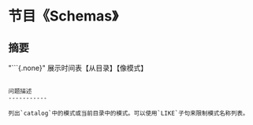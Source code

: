 节目《Schemas》
============

摘要
--------

"```{.none}"
展示时间表【从目录】【像模式】
```

问题描述
-----------

列出`catalog`中的模式或当前目录中的模式。可以使用`LIKE`子句来限制模式名称列表。
